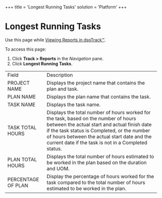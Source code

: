 +++
title = 'Longest Running Tasks'
solution = 'Platform'
+++

# Longest Running Tasks

<div class="use">

Use this page while [Viewing Reports in
dspTrack™](../Use_Cases/View_Reports_in_dspTrack).

</div>

To access this page:

1.  Click **Track \> Reports** in the *Navigation* pane.
2.  Click **Longest Running
Tasks**.

|                    |                                                                                                                                                                                                                                                                                           |
| ------------------ | ----------------------------------------------------------------------------------------------------------------------------------------------------------------------------------------------------------------------------------------------------------------------------------------- |
| Field              | Description                                                                                                                                                                                                                                                                               |
| PROJECT NAME       | Displays the project name that contains the plan and task.                                                                                                                                                                                                                                |
| PLAN NAME          | Displays the plan name that contains the task.                                                                                                                                                                                                                                            |
| TASK NAME          | Displays the task name.                                                                                                                                                                                                                                                                   |
| TASK TOTAL HOURS   | Displays the total number of hours worked for the task, based on the number of hours between the actual start and actual finish date if the task status is Completed, or the number of hours between the actual start date and the current date if the task is not in a Completed status. |
| PLAN TOTAL HOURS   | Displays the total number of hours estimated to be worked in the plan based on the duration and UOM.                                                                                                                                                                                      |
| PERCENTAGE OF PLAN | Display the percentage of hours worked for the task compared to the total number of hours estimated to be worked in the plan.                                                                                                                                                             |
